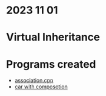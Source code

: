 # 2023 11 01

# Virtual Inheritance

# Programs created
- [association.cpp](./association_and_agreegation.cpp)
- [car with composotion](./composition_car.cpp)